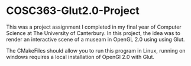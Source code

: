 # COSC363-Glut2.0-Project

This was a project assignment I completed in my final year of Computer Science at The University of Canterbury.
In this project, the idea was to render an interactive scene of a museam in OpenGL 2.0 using using Glut.

The CMakeFiles should allow you to run this program in Linux, running on windows requires a local installation of OpenGl 2.0 with Glut. 
